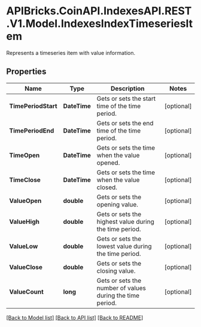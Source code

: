 # APIBricks.CoinAPI.IndexesAPI.REST.V1.Model.IndexesIndexTimeseriesItem
Represents a timeseries item with value information.

## Properties

Name | Type | Description | Notes
------------ | ------------- | ------------- | -------------
**TimePeriodStart** | **DateTime** | Gets or sets the start time of the time period. | [optional] 
**TimePeriodEnd** | **DateTime** | Gets or sets the end time of the time period. | [optional] 
**TimeOpen** | **DateTime** | Gets or sets the time when the value opened. | [optional] 
**TimeClose** | **DateTime** | Gets or sets the time when the value closed. | [optional] 
**ValueOpen** | **double** | Gets or sets the opening value. | [optional] 
**ValueHigh** | **double** | Gets or sets the highest value during the time period. | [optional] 
**ValueLow** | **double** | Gets or sets the lowest value during the time period. | [optional] 
**ValueClose** | **double** | Gets or sets the closing value. | [optional] 
**ValueCount** | **long** | Gets or sets the number of values during the time period. | [optional] 

[[Back to Model list]](../../README.md#documentation-for-models) [[Back to API list]](../../README.md#documentation-for-api-endpoints) [[Back to README]](../../README.md)

